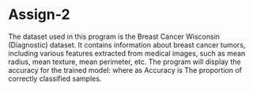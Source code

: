 # Assign-2
The dataset used in this program is the Breast Cancer Wisconsin (Diagnostic) dataset. It contains information about breast cancer tumors, including various features extracted from medical images, such as mean radius, mean texture, mean perimeter, etc. 
The program will display the accuracy for the trained model:
where as Accuracy is The proportion of correctly classified samples.